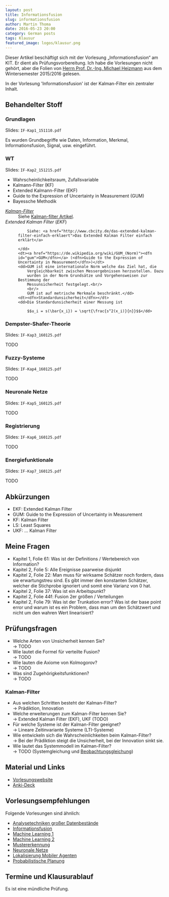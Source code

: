```yaml
---
layout: post
title: Informationsfusion
slug: informationsfusion
author: Martin Thoma
date: 2016-05-23 20:00
category: German posts
tags: Klausur
featured_image: logos/klausur.png
---
```

<div class="info">Dieser Artikel beschäftigt sich mit der Vorlesung &bdquo;Informationsfusion&ldquo; am KIT. Er dient als Prüfungsvorbereitung. Ich habe die Vorlesungen nicht gehört, aber die Folien von <a href="http://ies.anthropomatik.kit.edu/mitarbeiter.php?person=heizmann">Herrn Prof. Dr.-Ing. Michael Heizmann</a> aus dem Wintersemester 2015/2016 gelesen.</div>

In der Vorlesung 'Informationsfusion' ist der Kalman-Filter ein zentraler
Inhalt.

## Behandelter Stoff

### Grundlagen

Slides: `IF-Kap1_151110.pdf`

Es wurden Grundbegriffe wie Daten, Information, Merkmal, Informationsfusion,
Signal, usw. eingeführt.


### WT

Slides: `IF-Kap2_151215.pdf`

* Wahrscheinlichkeitsraum, Zufallsvariable
* Kalmann-Filter (KF)
* Extended Kalmann-Filter (EKF)
* Guide to the Expression of Uncertainty in Measurement (GUM)
* Bayessche Methodik

<dl>
    <dt><a href="https://de.wikipedia.org/wiki/Kalman-Filter"><dfn id="kalman-filter">Kalman-Filter</dfn></a></dt>
    <dd>Siehe <a href="https://martin-thoma.com/kalman-filter/">Kalman-filter Artikel</a>.</dd>
    <dt><dfn id="extended-kalman-filter">Extended Kalman Filter</dfn> (<dfn id="ekf">EKF</dfn>)</dt>
    <dd>

        Siehe: <a href="http://www.cbcity.de/das-extended-kalman-filter-einfach-erklaert">Das Extended Kalman Filter einfach erklärt</a>

    </dd>
    <dt><a href="https://de.wikipedia.org/wiki/GUM_(Norm)"><dfn id="gum">GUM</dfn></a> (<dfn>Guide to the Expression of Uncertainty in Measurement</dfn>)</dt>
    <dd>GUM ist eine internationale Norm welche das Ziel hat, die
        Vergleichbarkeit zwischen Messergebnissen herzustellen. Dazu
        wurden in der Norm Grundsätze und Vorgehensweisen zur Bestimmung der
        Messunsicherheit festgelegt.<br/>
        <br/>
        GUM ist auf metrische Merkmale beschränkt.</dd>
    <dt><dfn>Standardunsicherheit</dfn></dt>
    <dd>Die Standardunsicherheit einer Messung ist

        $$u_i = s(\bar{x_i}) = \sqrt{\frac{s^2(x_i)}{n}}$$</dd>
</dl>


### Dempster-Shafer-Theorie

Slides: `IF-Kap3_160125.pdf`

TODO


### Fuzzy-Systeme

Slides: `IF-Kap4_160125.pdf`

TODO


### Neuronale Netze

Slides: `IF-Kap5_160125.pdf`

TODO


### Registrierung

Slides: `IF-Kap6_160125.pdf`

TODO


### Energiefunktionale

Slides: `IF-Kap7_160125.pdf`

TODO


## Abkürzungen

* EKF: Extended Kalman Filter
* GUM: Guide to the Expression of Uncertainty in Measurement
* KF: Kalman Filter
* LS: Least Squares
* UKF: ... Kalman Filter


## Meine Fragen

* Kapitel 1, Folie 61: Was ist der Definitions / Wertebereich von Information?
* Kapitel 2, Folie 5: Alle Ereignisse paarweise disjunkt
* Kapitel 2, Folie 22: Man muss für wirksame Schätzer noch fordern, dass sie
                       erwartungstreu sind. Es gibt immer den konstanten
                       Schätzer, welcher die Stichprobe ignoriert und somit
                       eine Varianz von 0 hat.
* Kapitel 2, Folie 37: Was ist ein Arbeitspunkt?
* Kapitel 2, Folie 44f: Fusion 2er größen / Verteilungen
* Kapitel 2, Folie 79: Was ist der Trunkation error? Was ist der base point error und warum ist es ein Problem, dass man um den Schätzwert und nicht um den wahren Wert linearisiert?

## Prüfungsfragen

* Welche Arten von Unsicherheit kennen Sie?<br/>
  → TODO
* Wie lautet die Formel für verteilte Fusion?<br/>
  → TODO
* Wie lauten die Axiome von Kolmogorov?<br/>
  → TODO
* Was sind Zugehörigkeitsfunktionen?<br/>
  → TODO

### Kalman-Filter

* Aus welchen Schritten besteht der Kalman-Filter?<br/>
  → Prädiktion, Innovation
* Welche erweiterungen zum Kalman-Filter kennen Sie?<br/>
  → Extended Kalman Filter (EKF), UKF (TODO)
* Für welche Systeme ist der Kalman-Filter geeignet?<br/>
  → Lineare Zeitinvariante Systeme (LTI-Systeme)
* Wie entwickeln sich die Wahrscheinlichkeiten beim Kalman-Filter?<br/>
  → Bei der Prädiktion steigt die Unsicherheit, bei der Innovation sinkt sie.
* Wie lautet das Systemmodell im Kalman-Filter?<br/>
  → TODO (Systemgleichung und <a href="#beobachtungsgleichung">Beobachtungsgleichung</a>)


## Material und Links

* [Vorlesungswebsite](http://ies.anthropomatik.kit.edu/lehre_informationsfusion.php)
* [Anki-Deck](https://ankiweb.net/shared/info/1070725022)


## Vorlesungs&shy;empfehlungen

Folgende Vorlesungen sind ähnlich:

* [Analysetechniken großer Datenbestände](https://martin-thoma.com/analysetechniken-grosser-datenbestaende/)
* [Informationsfusion](https://martin-thoma.com/informationsfusion/)
* [Machine Learning 1](https://martin-thoma.com/machine-learning-1-course/)
* [Machine Learning 2](https://martin-thoma.com/machine-learning-2-course/)
* [Mustererkennung](https://martin-thoma.com/mustererkennung-klausur/)
* [Neuronale Netze](https://martin-thoma.com/neuronale-netze-vorlesung/)
* [Lokalisierung Mobiler Agenten](https://martin-thoma.com/lma/)
* [Probabilistische Planung](https://martin-thoma.com/probabilistische-planung/)


## Termine und Klausurablauf

Es ist eine mündliche Prüfung.
